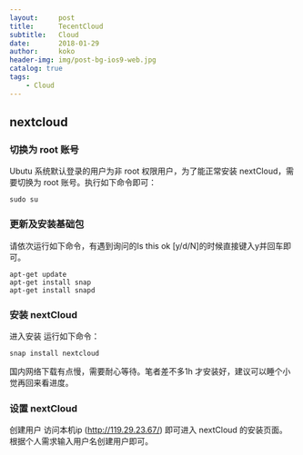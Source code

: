 ```yaml
---
layout:     post
title:      TecentCloud
subtitle:   Cloud
date:       2018-01-29
author:     koko
header-img: img/post-bg-ios9-web.jpg
catalog: true
tags:
    - Cloud
---
```


## nextcloud

### 切换为 root 账号
Ubutu 系统默认登录的用户为非 root 权限用户，为了能正常安装 nextCloud，需要切换为 root 账号。执行如下命令即可：

```
sudo su
```

### 更新及安装基础包
请依次运行如下命令，有遇到询问的Is this ok [y/d/N]的时候直接键入y并回车即可。

```
apt-get update
apt-get install snap
apt-get install snapd
```

### 安装 nextCloud
进入安装
运行如下命令：

```
snap install nextcloud
```

国内网络下载有点慢，需要耐心等待。笔者差不多1h 才安装好，建议可以睡个小觉再回来看进度。

### 设置 nextCloud

创建用户
访问本机ip (http://119.29.23.67/) 即可进入 nextCloud 的安装页面。
根据个人需求输入用户名创建用户即可。
